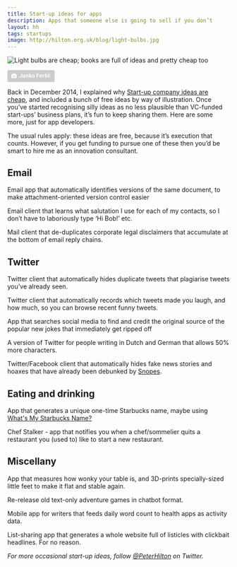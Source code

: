 ```yaml
---
title: Start-up ideas for apps
description: Apps that someone else is going to sell if you don’t
layout: hh
tags: startups
image: http://hilton.org.uk/blog/light-bulbs.jpg
---
```


![Light bulbs are cheap; books are full of ideas and pretty cheap too](light-bulbs-books.jpg)

<a style="background-color:#ccc;color:white;text-decoration:none;padding:4px 6px;font-size:12px;font-weight:bold;line-height:1.2;display:inline-block;border-radius:3px" href="https://unsplash.com/@thepootphotographer?utm_medium=referral&amp;utm_campaign=photographer-credit&amp;utm_content=creditBadge" rel="noopener noreferrer" title="Download free do whatever you want high-resolution photos from Janko Ferlič"><span style="display:inline-block;padding:2px 3px"><svg xmlns="http://www.w3.org/2000/svg" style="height:12px;width:auto;position:relative;vertical-align:middle;top:-1px;fill:white" viewBox="0 0 32 32"><title>unsplash-logo</title><path d="M20.8 18.1c0 2.7-2.2 4.8-4.8 4.8s-4.8-2.1-4.8-4.8c0-2.7 2.2-4.8 4.8-4.8 2.7.1 4.8 2.2 4.8 4.8zm11.2-7.4v14.9c0 2.3-1.9 4.3-4.3 4.3h-23.4c-2.4 0-4.3-1.9-4.3-4.3v-15c0-2.3 1.9-4.3 4.3-4.3h3.7l.8-2.3c.4-1.1 1.7-2 2.9-2h8.6c1.2 0 2.5.9 2.9 2l.8 2.4h3.7c2.4 0 4.3 1.9 4.3 4.3zm-8.6 7.5c0-4.1-3.3-7.5-7.5-7.5-4.1 0-7.5 3.4-7.5 7.5s3.3 7.5 7.5 7.5c4.2-.1 7.5-3.4 7.5-7.5z"></path></svg></span><span style="display:inline-block;padding:2px 3px">Janko Ferlič</span></a>

Back in December 2014, I explained why [Start-up company ideas are cheap](startup-ideas-are-cheap), and included a bunch of free ideas by way of illustration.
Once you’ve started recognising silly ideas as no less plausible than VC-funded start-ups’ business plans, it’s fun to keep sharing them.
Here are some more, just for app developers.

The usual rules apply: these ideas are free, because it’s execution that counts.
However, if you get funding to pursue one of these then you’d be smart to hire me as an innovation consultant.  

## Email

Email app that automatically identifies versions of the same document, to make attachment-oriented version control easier

Email client that learns what salutation I use for each of my contacts, so I don’t have to laboriously type ‘Hi Bob!’ etc.

Mail client that de-duplicates corporate legal disclaimers that accumulate at the bottom of email reply chains.

## Twitter

Twitter client that automatically hides duplicate tweets that plagiarise tweets you’ve already seen.

Twitter client that automatically records which tweets made you laugh, and how much, so you can browse recent funny tweets.

App that searches social media to find and credit the original source of the popular new jokes that immediately get ripped off

A version of Twitter for people writing in Dutch and German that allows 50% more characters.

Twitter/Facebook client that automatically hides fake news stories and hoaxes that have already been debunked by [Snopes](https://www.snopes.com).

## Eating and drinking

App that generates a unique one-time Starbucks name, maybe using [What's My Starbucks Name?](http://www.whatsmystarbucksname.com)

Chef Stalker - app that notifies you when  a chef/sommelier quits a restaurant you (used to) like to start a new restaurant.

## Miscellany

App that measures how wonky your table is, and 3D-prints specially-sized little feet to make it flat and stable again.

Re-release old text-only adventure games in chatbot format.

Mobile app for writers that feeds daily word count to health apps as activity data.

List-sharing app that generates a whole website full of listicles with clickbait headlines. For no reason.

_For more occasional start-up ideas, follow [@PeterHilton](https://twitter.com/peterhilton) on Twitter._
